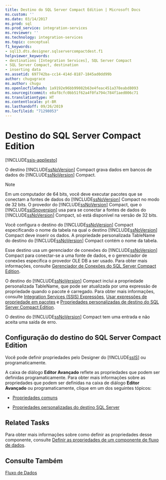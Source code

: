 ```yaml
---
title: Destino do SQL Server Compact Edition | Microsoft Docs
ms.custom: ''
ms.date: 03/14/2017
ms.prod: sql
ms.prod_service: integration-services
ms.reviewer: ''
ms.technology: integration-services
ms.topic: conceptual
f1_keywords:
- sql13.dts.designer.sqlservercompactdest.f1
helpviewer_keywords:
- destinations [Integration Services], SQL Server Compact
- SQL Server Compact, destination
- inserting data
ms.assetid: 697742ba-cc14-414d-8187-1845ad0dd99b
author: chugugrace
ms.author: chugu
ms.openlocfilehash: 1a9192e96bb99082b63e4feac451a378eabd8093
ms.sourcegitcommit: e8af8cfc0bb51f62a4f0fa794c784f1aed006c71
ms.translationtype: HT
ms.contentlocale: pt-BR
ms.lasthandoff: 09/26/2019
ms.locfileid: "71298053"
---
```

# <a name="sql-server-compact-edition-destination"></a>Destino do SQL Server Compact Edition

[!INCLUDE[ssis-appliesto](../../includes/ssis-appliesto-ssvrpluslinux-asdb-asdw-xxx.md)]


  O destino [!INCLUDE[ssNoVersion](../../includes/ssnoversion-md.md)] Compact grava dados em bancos de dados do [!INCLUDE[ssNoVersion](../../includes/ssnoversion-md.md)] Compact.  
  
> [!NOTE]  
>  Em um computador de 64 bits, você deve executar pacotes que se conectam a fontes de dados do [!INCLUDE[ssNoVersion](../../includes/ssnoversion-md.md)] Compact no modo de 32 bits. O provedor do [!INCLUDE[ssNoVersion](../../includes/ssnoversion-md.md)] Compact, que o [!INCLUDE[ssISnoversion](../../includes/ssisnoversion-md.md)] usa para se conectar a fontes de dados do [!INCLUDE[ssNoVersion](../../includes/ssnoversion-md.md)] Compact, só está disponível na versão de 32 bits.  
  
 Você configura o destino do [!INCLUDE[ssNoVersion](../../includes/ssnoversion-md.md)] Compact especificando o nome da tabela na qual o destino [!INCLUDE[ssNoVersion](../../includes/ssnoversion-md.md)] Compact deve inserir os dados. A propriedade personalizada TableName do destino do [!INCLUDE[ssNoVersion](../../includes/ssnoversion-md.md)] Compact contém o nome da tabela.  
  
 Esse destino usa um gerenciador de conexões do [!INCLUDE[ssNoVersion](../../includes/ssnoversion-md.md)] Compact para conectar-se a uma fonte de dados, e o gerenciador de conexões especifica o provedor OLE DB a ser usado. Para obter mais informações, consulte [Gerenciador de Conexões do SQL Server Compact Edition](../../integration-services/connection-manager/sql-server-compact-edition-connection-manager.md).  
  
 O destino do [!INCLUDE[ssNoVersion](../../includes/ssnoversion-md.md)] Compact inclui a propriedade personalizada TableName, que pode ser atualizada por uma expressão de propriedade quando o pacote é carregado. Para obter mais informações, consulte [Integration Services &#40;SSIS&#41; Expressões](../../integration-services/expressions/integration-services-ssis-expressions.md), [Usar expressões de propriedade em pacotes](../../integration-services/expressions/use-property-expressions-in-packages.md) e [Propriedades personalizadas de destino do SQL Server Compact Edition](../../integration-services/data-flow/sql-server-compact-edition-destination-custom-properties.md).  
  
 O destino do [!INCLUDE[ssNoVersion](../../includes/ssnoversion-md.md)] Compact tem uma entrada e não aceita uma saída de erro.  
  
## <a name="configuration-of-the-sql-server-compact-edition-destination"></a>Configuração do destino do SQL Server Compact Edition  
 Você pode definir propriedades pelo Designer do [!INCLUDE[ssIS](../../includes/ssis-md.md)] ou programaticamente.  
  
 A caixa de diálogo **Editor Avançado** reflete as propriedades que podem ser definidas programaticamente. Para obter mais informações sobre as propriedades que podem ser definidas na caixa de diálogo **Editor Avançado** ou programaticamente, clique em um dos seguintes tópicos:  
  
-   [Propriedades comuns](https://msdn.microsoft.com/library/51973502-5cc6-4125-9fce-e60fa1b7b796)  
  
-   [Propriedades personalizadas do destino SQL Server](../../integration-services/data-flow/sql-server-destination-custom-properties.md)  
  
## <a name="related-tasks"></a>Related Tasks  
 Para obter mais informações sobre como definir as propriedades desse componente, consulte [Definir as propriedades de um componente de fluxo de dados](../../integration-services/data-flow/set-the-properties-of-a-data-flow-component.md).  
  
## <a name="see-also"></a>Consulte Também  
 [Fluxo de Dados](../../integration-services/data-flow/data-flow.md)  
  
  
